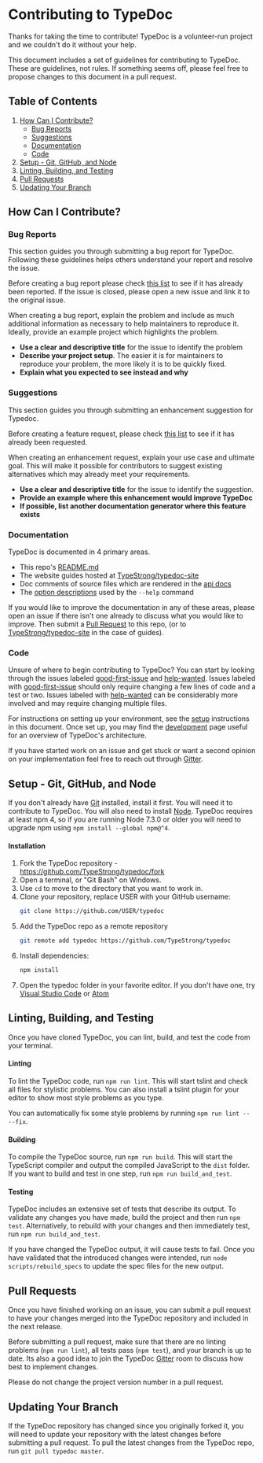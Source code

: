 # Contributing to TypeDoc

Thanks for taking the time to contribute! TypeDoc is a volunteer-run project and we couldn't do it without your help.

This document includes a set of guidelines for contributing to TypeDoc. These are guidelines, not rules. If something seems off, please feel free to propose changes to this document in a pull request.

## Table of Contents

1. [How Can I Contribute?](#how-can-i-contribute)
   - [Bug Reports](#bug-reports)
   - [Suggestions](#suggestions)
   - [Documentation](#documentation)
   - [Code](#code)
1. [Setup - Git, GitHub, and Node](#setup---git-github-and-node)
1. [Linting, Building, and Testing](#linting-building-and-testing)
1. [Pull Requests](#pull-requests)
1. [Updating Your Branch](#updating-your-branch)


## How Can I Contribute?

### Bug Reports

This section guides you through submitting a bug report for TypeDoc. Following these guidelines helps others understand your report and resolve the issue.

Before creating a bug report please check [this list][bugs] to see if it has already been reported. If the issue is closed, please open a new issue and link it to the original issue.

When creating a bug report, explain the problem and include as much additional information as necessary to help maintainers to reproduce it. Ideally, provide an example project which highlights the problem.

- **Use a clear and descriptive title** for the issue to identify the problem
- **Describe your project setup**. The easier it is for maintainers to reproduce your problem, the more likely it is to be quickly fixed.
- **Explain what you expected to see instead and why**

### Suggestions

This section guides you through submitting an enhancement suggestion for Typedoc.

Before creating a feature request, please check [this list][suggestions] to see if it has already been requested.

When creating an enhancement request, explain your use case and ultimate goal. This will make it possible for contributors to suggest existing alternatives which may already meet your requirements.

- **Use a clear and descriptive title** for the issue to identify the suggestion.
- **Provide an example where this enhancement would improve TypeDoc**
- **If possible, list another documentation generator where this feature exists**

### Documentation

TypeDoc is documented in 4 primary areas.

- This repo's [README.md](https://github.com/TypeStrong/typedoc/blob/master/README.md)
- The website guides hosted at [TypeStrong/typedoc-site](https://github.com/TypeStrong/typedoc-site/)
- Doc comments of source files which are rendered in the [api docs](https://typedoc.org/api/)
- The [option descriptions](https://github.com/TypeStrong/typedoc/blob/ce0654295698e2bb2badf5f93d388bd977da3c46/src/lib/application.ts#L66) used by the `--help` command

If you would like to improve the documentation in any of these areas, please open an issue if there isn't one already to discuss what you would like to improve. Then submit a [Pull Request](#pull-requests) to this repo, (or to [TypeStrong/typedoc-site](https://github.com/TypeStrong/typedoc-site/) in the case of guides).

### Code

Unsure of where to begin contributing to TypeDoc? You can start by looking through the issues labeled [good-first-issue] and [help-wanted]. Issues labeled with [good-first-issue] should only require changing a few lines of code and a test or two. Issues labeled with [help-wanted] can be considerably more involved and may require changing multiple files.

For instructions on setting up your environment, see the [setup](#setup---git-github-and-node) instructions in this document.
Once set up, you may find the [development](https://typedoc.org/guides/development/) page useful for an overview of TypeDoc's architecture.

If you have started work on an issue and get stuck or want a second opinion on your implementation feel free to reach out through [Gitter].

## Setup - Git, GitHub, and Node

If you don't already have [Git] installed, install it first. You will need it to contribute to TypeDoc. You will also need to install [Node]. TypeDoc requires at least npm 4, so if you are running Node 7.3.0 or older you will need to upgrade npm using `npm install --global npm@^4`.

#### Installation

1. Fork the TypeDoc repository - https://github.com/TypeStrong/typedoc/fork
1. Open a terminal, or "Git Bash" on Windows.
1. Use `cd` to move to the directory that you want to work in.
1. Clone your repository, replace USER with your GitHub username:
   ```bash
   git clone https://github.com/USER/typedoc
   ```
1. Add the TypeDoc repo as a remote repository
   ```bash
   git remote add typedoc https://github.com/TypeStrong/typedoc
   ```
1. Install dependencies:
   ```bash
   npm install
   ```
1. Open the typedoc folder in your favorite editor. If you don't have one, try [Visual Studio Code][VSCode] or [Atom]

## Linting, Building, and Testing

Once you have cloned TypeDoc, you can lint, build, and test the code from your terminal.

#### Linting

To lint the TypeDoc code, run `npm run lint`. This will start tslint and check all files for stylistic problems. You can also install a tslint plugin for your editor to show most style problems as you type.

You can automatically fix some style problems by running `npm run lint -- --fix`.

#### Building

To compile the TypeDoc source, run `npm run build`. This will start the TypeScript compiler and output the compiled JavaScript to the `dist` folder. If you want to build and test in one step, run `npm run build_and_test`.

#### Testing

TypeDoc includes an extensive set of tests that describe its output. To validate any changes you have made, build the project and then run `npm test`. Alternatively, to rebuild with your changes and then immediately test, run `npm run build_and_test`.

If you have changed the TypeDoc output, it will cause tests to fail. Once you have validated that the introduced changes were intended, run `node scripts/rebuild_specs` to update the spec files for the new output.

## Pull Requests

Once you have finished working on an issue, you can submit a pull request to have your changes merged into the TypeDoc repository and included in the next release.

Before submitting a pull request, make sure that there are no linting problems (`npm run lint`), all tests pass (`npm test`), and your branch is up to date. Its also a good idea to join the TypeDoc [Gitter] room to discuss how best to implement changes.

Please do not change the project version number in a pull request.

## Updating Your Branch

If the TypeDoc repository has changed since you originally forked it, you will need to update your repository with the latest changes before submitting a pull request. To pull the latest changes from the TypeDoc repo, run `git pull typedoc master`.

[bugs]: https://github.com/TypeStrong/typedoc/labels/bug
[suggestions]: https://github.com/TypeStrong/typedoc/labels/enhancement
[good-first-issue]: https://github.com/TypeStrong/typedoc/labels/good%20first%20issue
[help-wanted]: https://github.com/TypeStrong/typedoc/labels/help%20wanted

[Gitter]: https://gitter.im/TypeStrong/typedoc
[GitHub]: https://github.com
[Git]: https://git-scm.com
[Node]: https://nodejs.org/en/
[VSCode]: https://code.visualstudio.com/
[Atom]: https://atom.io/
